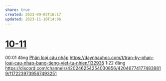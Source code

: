 ```yaml
---
share: true
created: 2023-09-05T16:17
updated: 2023-11-10T14:06
---
```

# [10-11](10-11.md)
00:01 đăng [Phân loại câu nhập](../../../Tr%E1%BA%A5n%20K%E1%BB%B3/4%20Th%C3%A0nh%20ph%E1%BA%A9m/Truy%E1%BB%81n%20th%C3%B4ng/Ph%C3%A2n%20lo%E1%BA%A1i%20c%C3%A2u%20nh%E1%BA%ADp.md) https://daynhauhoc.com/t/tran-ky-phan-loai-cau-nhap-bang-tieng-viet-tu-nhien/132935
1:22 đăng https://discord.com/channels/420246254254030856/420467741774839819/1172239739567493251